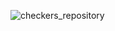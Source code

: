![checkers_repository](https://github.com/Toenn-Vaot/checkers/assets/60755917/acf9d534-be7f-4750-912c-6e8ae1d3b8d7)
